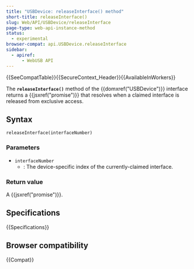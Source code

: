 ```yaml
---
title: "USBDevice: releaseInterface() method"
short-title: releaseInterface()
slug: Web/API/USBDevice/releaseInterface
page-type: web-api-instance-method
status:
  - experimental
browser-compat: api.USBDevice.releaseInterface
sidebar:
  - apiref:
      - WebUSB API
---
```


{{SeeCompatTable}}{{SecureContext_Header}}{{AvailableInWorkers}}

The **`releaseInterface()`** method of the
{{domxref("USBDevice")}} interface returns a {{jsxref("promise")}} that resolves when a
claimed interface is released from exclusive access.

## Syntax

```js-nolint
releaseInterface(interfaceNumber)
```

### Parameters

- `interfaceNumber`
  - : The device-specific index of the currently-claimed interface.

### Return value

A {{jsxref("promise")}}.

## Specifications

{{Specifications}}

## Browser compatibility

{{Compat}}
